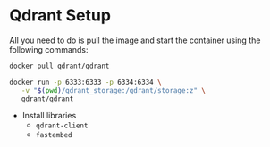 # Qdrant Setup

All you need to do is pull the image and start the container using the following commands:

```bash
docker pull qdrant/qdrant

docker run -p 6333:6333 -p 6334:6334 \
   -v "$(pwd)/qdrant_storage:/qdrant/storage:z" \
   qdrant/qdrant
```

* Install libraries
    - `qdrant-client` 
    - `fastembed`


